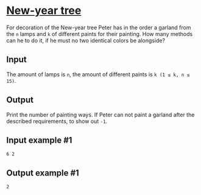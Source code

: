 # [New-year tree](https://www.eolymp.com/en/problems/23)

For decoration of the New-year tree Peter has in the order a garland from the `n` lamps and `k` of different paints for their painting. How many methods can he to do it, if he must no two identical colors be alongside?

## Input

The amount of lamps is `n`, the amount of different paints is `k (1 ≤ k, n ≤ 15)`.

## Output

Print the number of painting ways. If Peter can not paint a garland after the described requirements, to show out `-1`.


## Input example #1
```
6 2
```

## Output example #1
```
2
```
